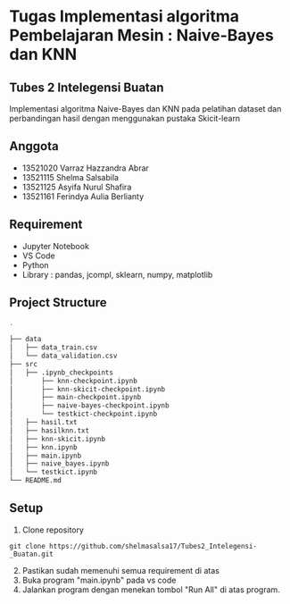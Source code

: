 # Tugas Implementasi algoritma Pembelajaran Mesin : Naive-Bayes dan KNN
## Tubes 2 Intelegensi Buatan
Implementasi algoritma Naive-Bayes dan KNN pada pelatihan dataset dan perbandingan hasil dengan menggunakan pustaka Skicit-learn
## Anggota 
- 13521020 Varraz Hazzandra Abrar <br/>
- 13521115 Shelma Salsabila <br/>
- 13521125 Asyifa Nurul Shafira <br/>
- 13521161 Ferindya Aulia Berlianty <br/>

## Requirement
- Jupyter Notebook
- VS Code
- Python
- Library : pandas, jcompl, sklearn, numpy, matplotlib


## Project Structure
```bash
.

├── data 
│   ├── data_train.csv 
│   └── data_validation.csv 
├── src 
│   ├── .ipynb_checkpoints
│       ├── knn-checkpoint.ipynb
│       ├── knn-skicit-checkpoint.ipynb 
│       ├── main-checkpoint.ipynb  
│       ├── naive-bayes-checkpoint.ipynb 
│       └── testkict-checkpoint.ipynb 
│   ├── hasil.txt
│   ├── hasilknn.txt
│   ├── knn-skicit.ipynb
│   ├── knn.ipynb 
│   ├── main.ipynb  
│   ├── naive_bayes.ipynb 
│   └── testkict.ipynb 
└── README.md
```
## Setup
1. Clone repository 
```shell
git clone https://github.com/shelmasalsa17/Tubes2_Intelegensi-_Buatan.git
```
2. Pastikan sudah memenuhi semua requirement di atas
3. Buka program "main.ipynb" pada vs code
4. Jalankan program dengan menekan tombol "Run All" di atas program.

